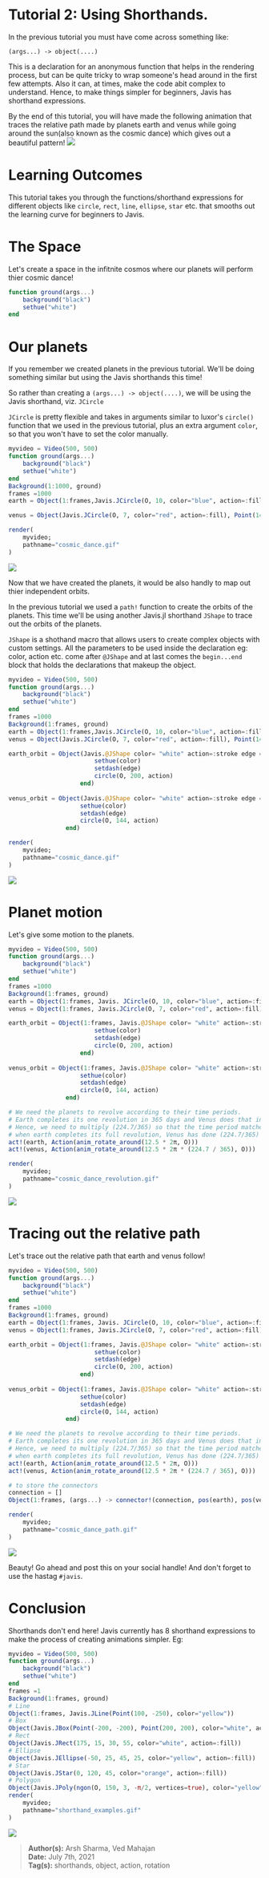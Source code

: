 # **Tutorial 2:** Using Shorthands.

In the previous tutorial you must have come across something like:

`(args...) -> object(....)`

This is a declaration for an anonymous function that helps in the rendering process, but can be quite tricky to wrap someone's head around in the first few attempts. Also it can, at times, make the code abit complex to understand. Hence, to make things simpler for beginners, Javis has shorthand expressions.

By the end of this tutorial, you will have made the following animation that traces the relative path made by planets earth and venus while going around the sun(also known as the cosmic dance) which gives out a beautiful pattern!
![](assets/cosmic_dance.gif)

# Learning Outcomes
This tutorial takes you through the functions/shorthand expressions for different objects like `circle`, `rect`, `line`, `ellipse`, `star` etc. that smooths out the learning curve for beginners to Javis. 

# The Space
Let's create a space in the infitnite cosmos where our planets will perform thier cosmic dance!
```julia
function ground(args...)
    background("black")
    sethue("white")
end
```

# Our planets
If you remember we created planets in the previous tutorial. We'll be doing something similar but using the Javis shorthands this time!

So rather than creating a `(args...) -> object(....)`, we will be using the Javis shorthand, viz. `JCircle`

`JCircle` is pretty flexible and takes in arguments similar to luxor's `circle()` function that we used in the previous tutorial, plus an extra argument `color`, so that you won't have to set the color manually.

```julia
myvideo = Video(500, 500)
function ground(args...)
    background("black")
    sethue("white")
end
Background(1:1000, ground)
frames =1000
earth = Object(1:frames,Javis.JCircle(O, 10, color="blue", action=:fill), Point(200, 0))

venus = Object(Javis.JCircle(O, 7, color="red", action=:fill), Point(144, 0))

render(
    myvideo;
    pathname="cosmic_dance.gif"
)
```
![](assets/cosmic_dance_planets.gif)

Now that we have created the planets, it would be also handly to map out thier independent orbits.

In the previous tutorial we used a `path!` function to create the orbits of the planets. This time we'll be using another Javis.jl shorthand `JShape` to trace out the orbits of the planets. 

`JShape` is a shothand macro that allows users to create complex objects with custom settings. All the parameters to be used inside the declaration eg: color, action etc. come after `@JShape` and at last comes the `begin...end` block that holds the declarations that makeup the object.   
```julia
myvideo = Video(500, 500)
function ground(args...)
    background("black")
    sethue("white")
end
frames =1000
Background(1:frames, ground)
earth = Object(1:frames,Javis.JCircle(O, 10, color="blue", action=:fill), Point(200, 0))
venus = Object(Javis.JCircle(O, 7, color="red", action=:fill), Point(144, 0))

earth_orbit = Object(Javis.@JShape color= "white" action=:stroke edge = "solid" begin
                        sethue(color)
                        setdash(edge)
                        circle(O, 200, action)
                    end)
    
venus_orbit = Object(Javis.@JShape color= "white" action=:stroke edge = "solid" begin
                    sethue(color)
                    setdash(edge)
                    circle(O, 144, action)
                end)

render(
    myvideo;
    pathname="cosmic_dance.gif"
)
```
![](assets/cosmic_dance_orbits.gif)

# Planet motion
Let's give some motion to the planets.
```julia
myvideo = Video(500, 500)
function ground(args...)
    background("black")
    sethue("white")
end
frames =1000
Background(1:frames, ground)
earth = Object(1:frames, Javis. JCircle(O, 10, color="blue", action=:fill), Point(200, 0))
venus = Object(1:frames, Javis.JCircle(O, 7, color="red", action=:fill), Point(144, 0))

earth_orbit = Object(1:frames, Javis.@JShape color= "white" action=:stroke edge = "solid" begin
                        sethue(color)
                        setdash(edge)
                        circle(O, 200, action)
                    end)
    
venus_orbit = Object(1:frames, Javis.@JShape color= "white" action=:stroke edge = "solid" begin
                    sethue(color)
                    setdash(edge)
                    circle(O, 144, action)
                end)

# We need the planets to revolve according to their time periods.
# Earth completes its one revolution in 365 days and Venus does that in 224.7 days.
# Hence, we need to multiply (224.7/365) so that the time period matches properly i.e.,
# when earth completes its full revolution, Venus has done (224.7/365) th of its revolution.
act!(earth, Action(anim_rotate_around(12.5 * 2π, O)))
act!(venus, Action(anim_rotate_around(12.5 * 2π * (224.7 / 365), O)))

render(
    myvideo;
    pathname="cosmic_dance_revolution.gif"
)
```
![](assets/cosmic_dance_revolution.gif)

# Tracing out the relative path

Let's trace out the relative path that earth and venus follow!
```julia
myvideo = Video(500, 500)
function ground(args...)
    background("black")
    sethue("white")
end
frames =1000
Background(1:frames, ground)
earth = Object(1:frames, Javis. JCircle(O, 10, color="blue", action=:fill), Point(200, 0))
venus = Object(1:frames, Javis.JCircle(O, 7, color="red", action=:fill), Point(144, 0))

earth_orbit = Object(1:frames, Javis.@JShape color= "white" action=:stroke edge = "solid" begin
                        sethue(color)
                        setdash(edge)
                        circle(O, 200, action)
                    end)
    
venus_orbit = Object(1:frames, Javis.@JShape color= "white" action=:stroke edge = "solid" begin
                    sethue(color)
                    setdash(edge)
                    circle(O, 144, action)
                end)

# We need the planets to revolve according to their time periods.
# Earth completes its one revolution in 365 days and Venus does that in 224.7 days.
# Hence, we need to multiply (224.7/365) so that the time period matches properly i.e.,
# when earth completes its full revolution, Venus has done (224.7/365) th of its revolution.
act!(earth, Action(anim_rotate_around(12.5 * 2π, O)))
act!(venus, Action(anim_rotate_around(12.5 * 2π * (224.7 / 365), O)))

# to store the connectors
connection = []
Object(1:frames, (args...) -> connector!(connection, pos(earth), pos(venus), "#f05a4f"))

render(
    myvideo;
    pathname="cosmic_dance_path.gif"
)
```
![](assets/cosmic_dance_path.gif)

Beauty!
Go ahead and post this on your social handle! And don't forget to use the hastag `#javis`.

# Conclusion
Shorthands don't end here!
Javis currently has 8 shorthand expressions to make the process of creating animations simpler.
Eg:
```julia
myvideo = Video(500, 500)
function ground(args...)
    background("black")
    sethue("white")
end
frames =1
Background(1:frames, ground)
# Line
Object(1:frames, Javis.JLine(Point(100, -250), color="yellow"))
# Box
Object(Javis.JBox(Point(-200, -200), Point(200, 200), color="white", action=:stroke))
# Rect
Object(Javis.JRect(175, 15, 30, 55, color="white", action=:fill))
# Ellipse
Object(Javis.JEllipse(-50, 25, 45, 25, color="yellow", action=:fill))
# Star
Object(Javis.JStar(0, 120, 45, color="orange", action=:fill))
# Polygon
Object(Javis.JPoly(ngon(O, 150, 3, -π/2, vertices=true), color="yellow"))
render(
    myvideo;
    pathname="shorthand_examples.gif"
)
```
![](assets/shorthand_examples.gif)

> **Author(s):** Arsh Sharma, Ved Mahajan \
> **Date:** July 7th, 2021 \
> **Tag(s):** shorthands, object, action, rotation

